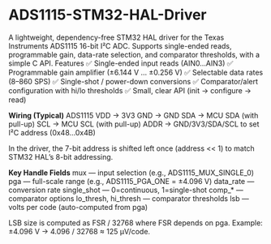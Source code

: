 # ADS1115-STM32-HAL-Driver
A lightweight, dependency-free STM32 HAL driver for the Texas Instruments ADS1115 16-bit I²C ADC. Supports single-ended reads, programmable gain, data-rate selection, and comparator thresholds, with a simple C API.
Features
✅ Single-ended input reads (AIN0…AIN3)
✅ Programmable gain amplifier (±6.144 V … ±0.256 V)
✅ Selectable data rates (8–860 SPS)
✅ Single-shot / power-down conversions
✅ Comparator/alert configuration with hi/lo thresholds
✅ Small, clear API (init → configure → read)

**Wiring (Typical)**
ADS1115 VDD → 3V3
GND → GND
SDA → MCU SDA (with pull-up)
SCL → MCU SCL (with pull-up)
ADDR → GND/3V3/SDA/SCL to set I²C address (0x48…0x4B)

In the driver, the 7-bit address is shifted left once (address << 1) to match STM32 HAL’s 8-bit addressing.

**Key Handle Fields**
mux — input selection (e.g., ADS1115_MUX_SINGLE_0)
pga — full-scale range (e.g., ADS1115_PGA_ONE = ±4.096 V)
data_rate — conversion rate
single_shot — 0=continuous, 1=single-shot
comp_* — comparator options
lo_thresh, hi_thresh — comparator thresholds
lsb — volts per code (auto-computed from pga)

LSB size is computed as FSR / 32768 where FSR depends on pga.
Example: ±4.096 V → 4.096 / 32768 ≈ 125 µV/code.
